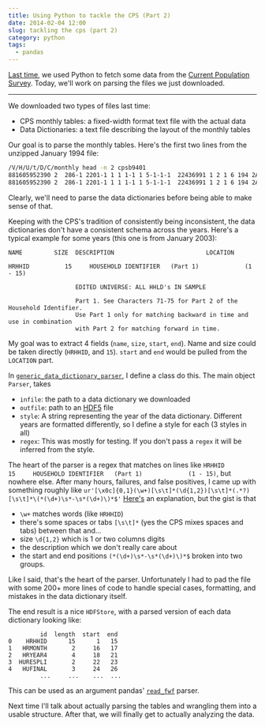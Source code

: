 ```yaml
---
title: Using Python to tackle the CPS (Part 2)
date: 2014-02-04 12:00
slug: tackling the cps (part 2)
category: python
tags:
  - pandas
---
```


[Last time](http://tomaugspurger.github.io/blog/2014/01/27/tackling%20the%20cps/), we used Python to fetch some data from the [Current Population Survey](http://www.census.gov/cps/). Today, we'll work on parsing the files we just downloaded.

---

We downloaded two types of files last time:

- CPS monthly tables: a fixed-width format text file with the actual data
- Data Dictionaries: a text file describing the layout of the monthly tables

Our goal is to parse the monthly tables. Here's the first two lines from the unzipped January 1994 file:

```bash
/V/H/U/t/D/C/monthly head -n 2 cpsb9401
881605952390 2  286-1 2201-1 1 1 1-1 1 5-1-1-1  22436991 1 2 1 6 194 2A61 -1 2 2-1-1-1-1 363 1-15240115 3-1 4 0 1-1 2 1-1660 1 2 2 2 6 236 2 8-1 0 1-1 1 1 1 2 1 2 57 57 57 1 0-1 2 5 3-1-1 2-1-1-1-1-1 2-1-1-1-1-1-1-1-1-1-1-1 -1-1-1-1-1-1-1-1-1-1-1 -1-1  169-1-1-1-1-1-1-1-1-1-1-1-1-1-1 -1-1-1-1-1-1-1-1-1-1-1-1-1-1-1-1-1-1-1-1-1-1-1-1-1-1-1-1-1 -1-1-1-1-1-1-1-1-1-1-1-1-1-1-1-1-1-1-1-1-1 2-1 0 4-1-1-1-1-1-1 -1-1-1 0 1 2-1-1-1-1-1-1-1-1-1 -1 -1-1-1 -1 -1-1-1 0-1-1-1-1-1-1-1-1-1-1-1-1-1-1-1-1-1-1-1 0-1-1-1-1-1  -1  -1  -1  0-1-1      0-1-1-1      -1      0-1-1-1-1-1-1-1-1 2-1-1-1-1  22436991        -1         0  22436991  22422317-1         0 0 0 1 0-1 050 0 0 0 011 0 0 0-1-1-1-1 0 0 0-1-1-1-1-1-1 1-1-1-1-1-1-1-1-1-1-1-1-1-1-1-1-1-1-1-1-1 1 1 1 1 1 1 1 1 1 1 1-1-1-1-1-1-1-1-1-1-1-1-1-1-1-1-1-1-1-1 1 1 1-1-1-1
881605952390 2  286-1 2201-1 1 1 1-1 1 5-1-1-1  22436991 1 2 1 6 194 2A61 -1 2 2-1-1-1-1 363 1-15240115 3-1 4 0 1-1 2 3-1580 1 1 1 1 2 239 2 8-1 0 2-1 1 2 1 2 1 2 57 57 57 1 0-1 1 1 1-1-1-1-1-1-1-1-1-1-1-1-1-1-1-1 2-140-1-1 40-1-1-1-1 2-1 2-140-1 40-1   -1 2 5 5-1 2 3 5 2-1-1-1-1-1-1 -1-1-1-1-1-1-1-1-1-1-1-1-1-1-1-1-1-1-1-1-1-1-1-1-1-1-1-1-1 -1-1-1-1-1-1-1-1-1-1-1-1-1-1-1-1-1-1-1-1-1 1-118 1 1 1 4-1-1-1 -1 1-1 1 2-1-1-1-1-1-1-1 4 1242705-1-1-1 -1  3-1-1 1 2 4-1 1 6-1 6-136-1 1 4-110-1 3 1 1 1 0-1-1-1-1  -1-1  -1  -1  0-1-1      0-1-1-1            -10-1-1-1-1-1-1-1-1-1-1-1-1-1  22436991        -1         0  31870604  25650291-1         0 0 0 1 0-1 0 1 0 0 0 0 0 0 0 0-1-1-1-1 0 0-1 1 1 0 1 0 1 1 0 1 1 1 0 1 0 1 1-1-1-1-1-1-1-1-1-1-1-1-1-1-1-1-1-1-1-1-1-1-1 0 0 0-1-1-1-1-1-1-1-1-1-1-1-1-1-1-1-1-1-1-1-1-1-1
```

Clearly, we'll need to parse the data dictionaries before being able to make sense of that.

Keeping with the CPS's tradition of consistently being inconsistent, the data dictionaries don't have a consistent schema across the years. Here's a typical example for some years (this one is from January 2003):

```
NAME         SIZE  DESCRIPTION                          LOCATION

HRHHID          15     HOUSEHOLD IDENTIFIER   (Part 1)             (1 - 15)

                   EDITED UNIVERSE: ALL HHLD's IN SAMPLE

                   Part 1. See Characters 71-75 for Part 2 of the Household Identifier.
                   Use Part 1 only for matching backward in time and use in combination
                   with Part 2 for matching forward in time.
```

My goal was to extract 4 fields (`name`, `size`, `start`, `end`). Name and size could be taken directly (`HRHHID`, and `15`). `start` and `end` would be pulled from the `LOCATION` part.

In [`generic_data_dictionary_parser`](https://github.com/TomAugspurger/dnwr-zlb/blob/master/data_wrangling/cps_wrangling/panel_construction/generic_data_dictionary_parser.py), I define a class do this. The main object `Parser`, takes

- `infile`: the path to a data dictionary we downloaded
- `outfile`: path to an [HDF5](http://pandas.pydata.org/pandas-docs/dev/io.html#hdf5-pytables) file
- `style`: A string representing the year of the data dictionary. Different years are formatted differently, so I define a style for each (3 styles in all)
- `regex`: This was mostly for testing. If you don't pass a `regex` it will be inferred from the style.

The heart of the parser is a regex that matches on lines like `HRHHID          15     HOUSEHOLD IDENTIFIER   (Part 1)             (1 - 15)`, but nowhere else. After many hours, failures, and false positives, I came up with something roughly like `ur'[\x0c]{0,1}(\w+)[\s\t]*(\d{1,2})[\s\t]*(.*?)[\s\t]*\(*(\d+)\s*-\s*(\d+)\)*$'` [Here's](http://regex101.com/r/uH5iH7) an explanation, but the gist is that

- `\w+` matches words (like `HRHHID`)
- there's some spaces or tabs `[\s\t]*` (yes the CPS mixes spaces and tabs) between that and...
- size `\d{1,2}` which is 1 or two columns digits
- the description which we don't really care about
- the start and end positions `(*(\d+)\s*-\s*(\d+)\)*$` broken into two groups.

Like I said, that's the heart of the parser. Unfortunately I had to pad the file with some 200+ more lines of code to handle special cases, formatting, and mistakes in the data dictionary itself.

The end result is a nice `HDFStore`, with a parsed version of each data dictionary looking like:
```
         id  length  start  end
0    HRHHID      15      1   15
1   HRMONTH       2     16   17
2   HRYEAR4       4     18   21
3  HURESPLI       2     22   23
4   HUFINAL       3     24   26
         ...     ...    ...  ...

```

This can be used as an argument pandas' [`read_fwf`](http://pandas.pydata.org/pandas-docs/dev/io.html#files-with-fixed-width-columns) parser.

Next time I'll talk about actually parsing the tables and wrangling them into a usable structure. After that, we will finally get to actually analyzing the data.
